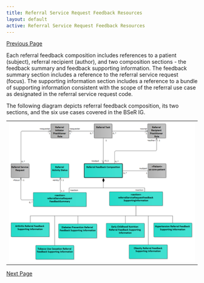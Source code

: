 ```yaml
---
title: Referral Service Request Feedback Resources
layout: default
active: Referral Service Request Feedback Resources
---
```


[Previous Page](Referral_Service_Request_Clinical_Statements.html)

Each referral feedback composition includes references to a patient (subject), referral recipient (author), and two composition sections - the feedback summary and feedback supporting information. The feedback summary section includes a reference to the referral service request (focus). The supporting information section includes a reference to a bundle of supporting information consistent with the scope of the referral use case as designated in the referral service request code. 

The following diagram depicts referral feedback composition, its two sections, and the six use cases covered in the BSeR IG. 

<center><table><tr><td><img src="Service Request Feedback.png" style="width:100%;"/></td></tr></table>
</center>


[Next Page](Referral_Service_Request_Feedback_Clinical_Statements.html)